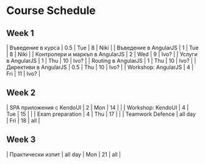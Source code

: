 # Course Schedule

## Week 1

| Въведение в курса               | 0.5     | Tue | 8   | Niki |
| Въведение в AngularJS           | 1       | Tue | 8   | Niki |
| Контролери и маркъп в AngularJS | 2       | Wed | 9   | Ivo? |
| Услуги в AngularJS              | 1       | Thu | 10  | Ivo? |
| Routing в AngularJS             | 1       | Thu | 10  | Ivo? |
| Директиви в AngularJS           | 0.5     | Thu | 10  | Ivo? |
| Workshop: AngularJS             | 4       | Fri | 11  | Ivo? |

## Week 2

| SPA приложения с KendoUI        | 2       | Mon | 14  |      |
| Workshop: KendoUI               | 4       | Tue | 15  |      |
| Exam preparation                | 4       | Thu | 17  |      |
| Teamwork Defence                | all day | Fri | 18  | all  |

## Week 3

| Практически изпит               | all day | Mon | 21  | all  |
